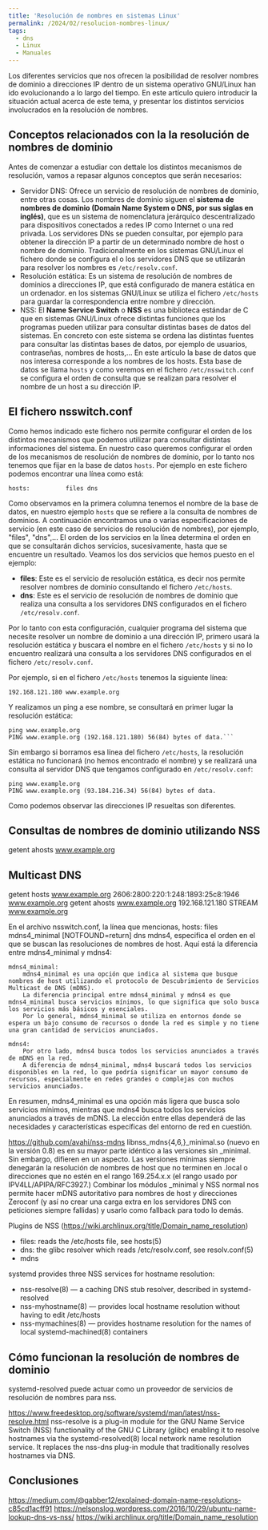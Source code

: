 ```yaml
---
title: 'Resolución de nombres en sistemas Linux'
permalink: /2024/02/resolucion-nombres-linux/
tags:
  - dns
  - Linux
  - Manuales
---
```


Los diferentes servicios que nos ofrecen la posibilidad de resolver nombres de dominio a direcciones IP dentro de un sistema operativo GNU/Linux han ido evolucionando a lo largo del tiempo. En este artículo quiero introducir la situación actual acerca de este tema, y presentar los distintos servicios involucrados en la resolución de nombres.

## Conceptos relacionados con la la resolución de nombres de dominio

Antes de comenzar a estudiar con dettale los distintos mecanismos de resolución, vamos a repasar algunos conceptos que serán necesarios:

* Servidor DNS: Ofrece un servicio de resolución de nombres de dominio, entre otras cosas. Los nombres de dominio siguen el **sistema de nombres de dominio (Domain Name System o DNS, por sus siglas en inglés)**​, que es un sistema de nomenclatura jerárquico descentralizado para dispositivos conectados a redes IP como Internet o una red privada. Los servidores DNs se pueden consultar, por ejemplo para obtener la dirección IP a partir de un determinado nombre de host o nombre de dominio. Tradicionalmente en los sistemas GNU/Linux el fichero donde se configura el o los servidores DNS que se utilizarán para resolver los nombres es `/etc/resolv.conf`.
* Resolución estática: Es un sistema de resolución de nombres de dominios a direcciones IP, que está configurado de manera estática en un ordenador. en los sistemas GNU/Linux se utiliza el fichero `/etc/hosts` para guardar la correspondencia entre nombre y dirección.
* NSS: El **Name Service Switch** o **NSS** es una biblioteca estándar de C que en sistemas GNU/Linux ofrece distintas funciones que los programas pueden utilizar para consultar distintas bases de datos del sistemas. En concreto con este sistema se ordena las distintas fuentes para consultar las distintas bases de datos, por ejemplo de usuarios, contraseñas, nombres de hosts,... En este artículo la base de datos que nos interesa corresponde a los nombres de los hosts. Esta base de datos se llama `hosts` y como veremos en el fichero `/etc/nsswitch.conf` se configura el orden de consulta que se realizan para resolver el nombre de un host a su dirección IP.


## El fichero nsswitch.conf

Como hemos indicado este fichero nos permite configurar el orden de los distintos mecanismos que podemos utilizar para consultar distintas informaciones del sistema. En nuestro caso queremos configurar el orden de los mecanismos de resolución de nombres de dominio, por lo tanto nos tenemos que fijar en la base de datos `hosts`. Por ejemplo en este fichero podemos encontrar una línea como está:

```
hosts:          files dns
```

Como observamos en la primera columna tenemos el nombre de la base de datos, en nuestro ejemplo `hosts` que se refiere a la consulta de nombres de dominios. A continuación encontramos una o varias especificaciones de servicio (en este caso de servicios de resolución de nombres), por ejemplo, "files", "dns",...  El orden de los servicios en la línea determina el orden en que se consultarán dichos servicios, sucesivamente, hasta que se encuentre un resultado. Veamos los dos servicios que hemos puesto en el ejemplo:

* **files**: Este es el servicio de resolución estática, es decir nos permite resolver nombres de dominio consultando el fichero `/etc/hosts`.
* **dns**: Este es el servicio de resolución de nombres de dominio que realiza una consulta a los servidores DNS configurados en el fichero `/etc/resolv.conf`.

Por lo tanto con esta configuración, cualquier programa del sistema que necesite resolver un nombre de dominio a una dirección IP, primero usará la resolución estática y buscara el nombre en el fichero `/etc/hosts` y si no lo encuentro realizará una consulta a los servidores DNS configurados en el fichero `/etc/resolv.conf`.

Por ejemplo, si en el fichero `/etc/hosts` tenemos la siguiente línea:

```
192.168.121.180 www.example.org
```

Y realizamos un ping a ese nombre, se consultará en primer lugar la resolución estática:

```
ping www.example.org
PING www.example.org (192.168.121.180) 56(84) bytes of data.```
```

Sin embargo si borramos esa línea del fichero `/etc/hosts`, la resolución estática no funcionará (no hemos encontrado el nombre) y se realizará una consulta al servidor DNS que tengamos configurado en `/etc/resolv.conf`:

```
ping www.example.org
PING www.example.org (93.184.216.34) 56(84) bytes of data.
```

Como podemos observar las direcciones IP resueltas son diferentes.

## Consultas de nombres de dominio utilizando NSS

getent ahosts www.example.org

## Multicast DNS


getent hosts www.example.org
2606:2800:220:1:248:1893:25c8:1946 www.example.org
getent ahosts www.example.org
192.168.121.180 STREAM www.example.org




En el archivo nsswitch.conf, la línea que mencionas, hosts: files mdns4_minimal [NOTFOUND=return] dns mdns4, especifica el orden en el que se buscan las resoluciones de nombres de host. Aquí está la diferencia entre mdns4_minimal y mdns4:

    mdns4_minimal:
        mdns4_minimal es una opción que indica al sistema que busque nombres de host utilizando el protocolo de Descubrimiento de Servicios Multicast de DNS (mDNS).
        La diferencia principal entre mdns4_minimal y mdns4 es que mdns4_minimal busca servicios mínimos, lo que significa que solo busca los servicios más básicos y esenciales.
        Por lo general, mdns4_minimal se utiliza en entornos donde se espera un bajo consumo de recursos o donde la red es simple y no tiene una gran cantidad de servicios anunciados.

    mdns4:
        Por otro lado, mdns4 busca todos los servicios anunciados a través de mDNS en la red.
        A diferencia de mdns4_minimal, mdns4 buscará todos los servicios disponibles en la red, lo que podría significar un mayor consumo de recursos, especialmente en redes grandes o complejas con muchos servicios anunciados.

En resumen, mdns4_minimal es una opción más ligera que busca solo servicios mínimos, mientras que mdns4 busca todos los servicios anunciados a través de mDNS. La elección entre ellas dependerá de las necesidades y características específicas del entorno de red en cuestión.


https://github.com/avahi/nss-mdns
libnss_mdns{4,6,}_minimal.so (nuevo en la versión 0.8) es en su mayor parte idéntico a las versiones sin _minimal. Sin embargo, difieren en un aspecto. Las versiones mínimas siempre denegarán la resolución de nombres de host que no terminen en .local o direcciones que no estén en el rango 169.254.x.x (el rango usado por IPV4LL/APIPA/RFC3927.) Combinar los módulos _minimal y NSS normal nos permite hacer mDNS autoritativo para nombres de host y direcciones Zeroconf (y así no crear una carga extra en los servidores DNS con peticiones siempre fallidas) y usarlo como fallback para todo lo demás.




Plugins de NSS (https://wiki.archlinux.org/title/Domain_name_resolution)

* files: reads the /etc/hosts file, see hosts(5)
* dns: the glibc resolver which reads /etc/resolv.conf, see resolv.conf(5)
* mdns

systemd provides three NSS services for hostname resolution:


* nss-resolve(8) — a caching DNS stub resolver, described in systemd-resolved
* nss-myhostname(8) — provides local hostname resolution without having to edit /etc/hosts
* nss-mymachines(8) — provides hostname resolution for the names of local systemd-machined(8) containers

## Cómo funcionan la resolución de nombres de dominio


systemd-resolved puede actuar como un proveedor de servicios de resolución de nombres para nss. 




https://www.freedesktop.org/software/systemd/man/latest/nss-resolve.html
nss-resolve is a plug-in module for the GNU Name Service Switch (NSS) functionality of the GNU C Library (glibc) enabling it to resolve hostnames via the systemd-resolved(8) local network name resolution service. It replaces the nss-dns plug-in module that traditionally resolves hostnames via DNS.

<!--more-->


## Conclusiones

https://medium.com/@gabber12/explained-domain-name-resolutions-c85cd1acff91
https://nelsonslog.wordpress.com/2016/10/29/ubuntu-name-lookup-dns-vs-nss/
https://wiki.archlinux.org/title/Domain_name_resolution